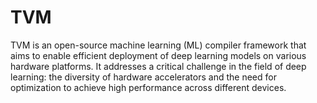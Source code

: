 # TVM

TVM is an open-source machine learning (ML) compiler framework that aims to enable efficient deployment of deep learning models on various hardware platforms. It addresses a critical challenge in the field of deep learning: the diversity of hardware accelerators and the need for optimization to achieve high performance across different devices. 